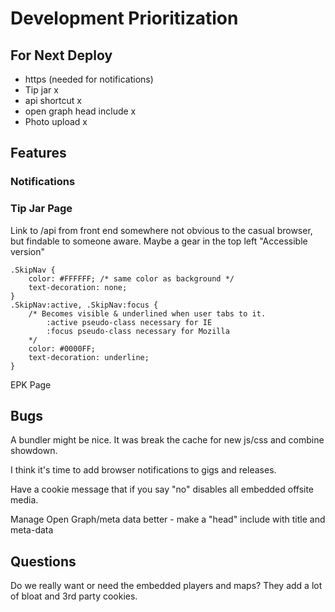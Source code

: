 # Development Prioritization

## For Next Deploy

* https (needed for notifications)
* Tip jar x
* api shortcut x
* open graph head include x
* Photo upload x

## Features

### Notifications

### Tip Jar Page

Link to /api from front end somewhere not obvious to the casual browser, but findable to someone aware. Maybe a gear in the top left "Accessible version"

    .SkipNav {
        color: #FFFFFF; /* same color as background */
        text-decoration: none;
    }
    .SkipNav:active, .SkipNav:focus {
        /* Becomes visible & underlined when user tabs to it.
            :active pseudo-class necessary for IE
            :focus pseudo-class necessary for Mozilla
        */
        color: #0000FF;
        text-decoration: underline;
    }

EPK Page

## Bugs

A bundler might be nice. It was break the cache for new js/css and combine showdown.

I think it's time to add browser notifications to gigs and releases.

Have a cookie message that if you say "no" disables all embedded offsite media.

Manage Open Graph/meta data better - make a "head" include with title and meta-data

## Questions

Do we really want or need the embedded players and maps? They add a lot of bloat and 3rd party cookies.
